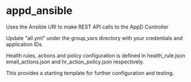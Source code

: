# appd_ansible

Uses the Ansible URI to make REST API calls to the AppD Controller

Update "all.yml" under the group_vars directory with your credentials and application IDs.

Health rules, actions and policy configuration is defined in health_rule.json email_actions.json and hr_action_policy.json respectively.

This provides a starting template for further configuration and testing.
